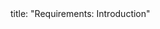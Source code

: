<frontmatter>
title: "Requirements: Introduction"
</frontmatter>

<include src="unit-inPage-asFlat.md" boilerplate />